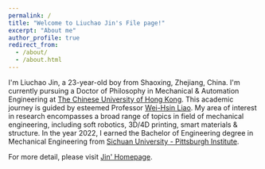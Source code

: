 ```yaml
---
permalink: /
title: "Welcome to Liuchao Jin's File page!"
excerpt: "About me"
author_profile: true
redirect_from:
  - /about/
  - /about.html
---
```


I'm Liuchao Jin, a 23-year-old boy from Shaoxing, Zhejiang, China. I'm currently pursuing a Doctor of Philosophy in Mechanical & Automation Engineering at [The Chinese University of Hong Kong](https://www.cuhk.edu.hk/english/index.html). This academic journey is guided by esteemed Professor [Wei-Hsin Liao](https://www4.mae.cuhk.edu.hk/peoples/liao-wei-hsin/). My area of interest in research encompasses a broad range of topics in field of mechanical engineering, including soft robotics, 3D/4D printing, smart materials & structure. In the year 2022, I earned the Bachelor of Engineering degree in Mechanical Engineering from [Sichuan University - Pittsburgh Institute](https://scupi.scu.edu.cn/en/).

For more detail, please visit [Jin' Homepage](https://liuchao-jin.github.io). 
